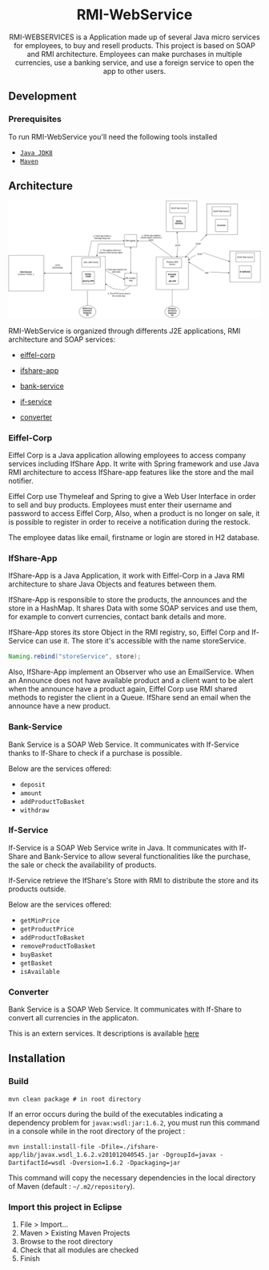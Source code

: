 <h1 align="center"> RMI-WebService</h1>

<p align="center">
RMI-WEBSERVICES is a Application made up of several Java micro services for employees, to buy and resell products. This project is based on SOAP and RMI architecture. 
Employees can make purchases in multiple currencies, use a banking service, and use a foreign service to open the app to other users.
</p>


## Development

### Prerequisites

To run RMI-WebService you'll need the following tools installed

- [`Java JDK8`](https://www.oracle.com/fr/java/technologies/javase/javase8-archive-downloads.html)
- [`Maven`](https://maven.apache.org/)


## Architecture

<img src="./docs/global_project_architecture.jpeg" alt="Development architecture" width="620px" />

RMI-WebService is organized through differents J2E applications, RMI architecture and SOAP services:

- [eiffel-corp](https://github.com/mbouazza-dev/RMI-WebService/tree/main/eiffel-corp)

- [ifshare-app](https://github.com/mbouazza-dev/RMI-WebService/tree/main/ifshare-app)

- [bank-service](https://github.com/mbouazza-dev/RMI-WebService/tree/main/bank-service)

- [if-service](https://github.com/mbouazza-dev/RMI-WebService/tree/main/if-service)

- [converter](http://webservices.currencysystem.com/currencyserver/)



### Eiffel-Corp 

Eiffel Corp is a Java application allowing employees to access company services including IfShare App.
It write with Spring framework and use Java RMI architecture to access IfShare-app features like the store and the mail notifier. 

Eiffel Corp use Thymeleaf and Spring to give a Web User Interface in order to sell and buy products. Employees must enter their username and password to access Eiffel Corp, Also, when a product is no longer on sale, it is possible to register in order to receive a notification during the restock.

The employee datas like email, firstname or login are stored in H2 database.

### IfShare-App

IfShare-App is a Java Application, it work with Eiffel-Corp in a Java RMI architecture to share Java Objects and features between them.

IfShare-App is responsible to store the products, the announces and the store in a HashMap. 
It shares Data with some SOAP services and use them, for example to convert currencies, contact bank details and more.

IfShare-App stores its store Object in the RMI registry, so, Eiffel Corp and If-Service can use it.
The store it's accessible with the name storeService.

```Java
Naming.rebind("storeService", store);
```

Also, IfShare-App implement an Observer who use an EmailService. 
When an Announce does not have available product and a client want to be alert when the announce have a product again, Eiffel Corp use RMI shared methods to register the client in a Queue. IfShare send an email when the announce have a new product.

### Bank-Service

Bank Service is a SOAP Web Service. It communicates with If-Service thanks to If-Share to check if a purchase is possible.

Below are the services offered:

- ```deposit```
- ```amount```
- ```addProductToBasket```
- ```withdraw```

### If-Service

If-Service is a SOAP Web Service write in Java. 
It communicates with If-Share and Bank-Service to allow several functionalities like the purchase, the sale
or check the availability of products.

If-Service retrieve the IfShare's Store with RMI to distribute the store and its products outside. 

Below are the services offered:

- ```getMinPrice```
- ```getProductPrice```
- ```addProductToBasket```
- ```removeProductToBasket```
- ```buyBasket```
- ```getBasket```
-  ```isAvailable```


### Converter

Bank Service is a SOAP Web Service. It communicates with  If-Share to convert all currencies in the applicaton.

This is an extern services. It descriptions is available [here](https://currencysystem.com/kb/17-110)

## Installation

### Build

```shell
mvn clean package # in root directory
```

If an error occurs during the build of the executables indicating a dependency problem for `javax:wsdl:jar:1.6.2`, you must run this command in a console while in the root directory of the project : 

```shell
mvn install:install-file -Dfile=./ifshare-app/lib/javax.wsdl_1.6.2.v201012040545.jar -DgroupId=javax -DartifactId=wsdl -Dversion=1.6.2 -Dpackaging=jar
```

This command will copy the necessary dependencies in the local directory of Maven (default : `~/.m2/repository`).

### Import this project in Eclipse

1. File > Import...
2. Maven > Existing Maven Projects
3. Browse to the root directory
4. Check that all modules are checked
5. Finish

